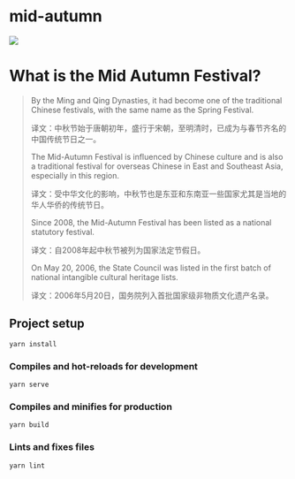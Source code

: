 # mid-autumn

![](https://tiger-typora.oss-cn-shenzhen.aliyuncs.com/img/mid-autumn.jpg?versionId=CAEQRRiBgMDj6pab4BciIDNiNDk1MTZiMjY2OTQwNDM5OWIyOTE2NzI1MzNjMjE4)

# What is the Mid Autumn Festival?

> By the Ming and Qing Dynasties, it had become one of the traditional Chinese festivals, with the same name as the Spring Festival.
>
> 译文：中秋节始于唐朝初年，盛行于宋朝，至明清时，已成为与春节齐名的中国传统节日之一。
>
> The Mid-Autumn Festival is influenced by Chinese culture and is also a traditional festival for overseas Chinese in East and Southeast Asia, especially in this region.
>
> 译文：受中华文化的影响，中秋节也是东亚和东南亚一些国家尤其是当地的华人华侨的传统节日。
>
> Since 2008, the Mid-Autumn Festival has been listed as a national statutory festival. 
>
> 译文：自2008年起中秋节被列为国家法定节假日。
>
> On May 20, 2006, the State Council was listed in the first batch of national intangible cultural heritage lists.
>
> 译文：2006年5月20日，国务院列入首批国家级非物质文化遗产名录。

## Project setup

```
yarn install
```

### Compiles and hot-reloads for development

```
yarn serve
```

### Compiles and minifies for production

```
yarn build
```

### Lints and fixes files

```
yarn lint
```